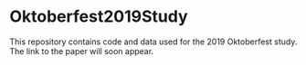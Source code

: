 # Oktoberfest2019Study
This repository contains code and data used for the 2019 Oktoberfest study. 
The link to the paper will soon appear.
